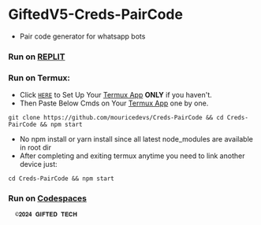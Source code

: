 # GiftedV5-Creds-PairCode
- Pair code generator for whatsapp bots

### Run on [REPLIT](https://replit.com/@mouriceonyango0/GiftedV5-Creds)


### Run on Termux:
- Click [`HERE`](https://github.com/mouricedevs/Creds-PairCode/blob/main/termux.md) to Set Up Your [Termux App](https://f-droid.org/repo/com.termux_1020.apk)  **ONLY** if you haven't.
- Then Paste Below Cmds on Your [Termux App](https://f-droid.org/repo/com.termux_1020.apk) one by one.
```
git clone https://github.com/mouricedevs/Creds-PairCode && cd Creds-PairCode && npm start
```

- No npm install or yarn install since all latest node_modules are available in root dir
- After completing and exiting termux anytime you need to link another device just:
```
cd Creds-PairCode && npm start
```
### Run on [Codespaces]()
      ©𝟐𝟎𝟐𝟒 𝐆𝐈𝐅𝐓𝐄𝐃 𝐓𝐄𝐂𝐇
